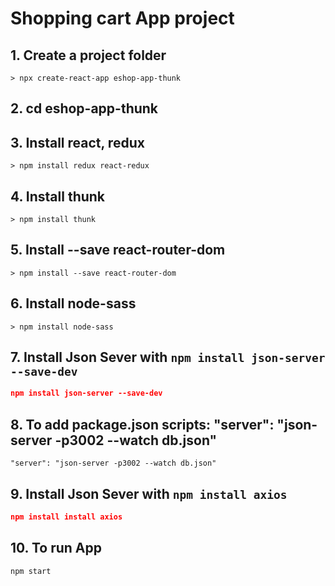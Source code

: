# Shopping cart App project

## 1. Create a project folder

```
> npx create-react-app eshop-app-thunk
```

## 2. cd eshop-app-thunk

## 3. Install react, redux

```shell
> npm install redux react-redux
```

## 4. Install thunk

```shell
> npm install thunk
```

## 5. Install --save react-router-dom

```shell
> npm install --save react-router-dom
```

## 6. Install node-sass

```shell
> npm install node-sass
```

## 7. Install Json Sever with `npm install json-server --save-dev`

```json
npm install json-server --save-dev
```

## 8. To add package.json scripts: "server": "json-server -p3002 --watch db.json"

```
"server": "json-server -p3002 --watch db.json"
```

## 9. Install Json Sever with `npm install axios`

```json
npm install install axios
```

## 10. To run App

```shell
npm start
```
